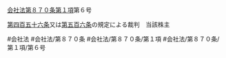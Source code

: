 [会社法第８７０条第１項](会社法＿＿＿＿第８７０条第１項)第６号

[第四百五十六条](会社法＿＿＿＿第４５６条)又は[第五百六条](会社法＿＿＿＿第５０６条)の規定による裁判　当該株主


#会社法
#会社法/第８７０条
#会社法/第８７０条/第１項
#会社法/第８７０条/第１項/第６号
